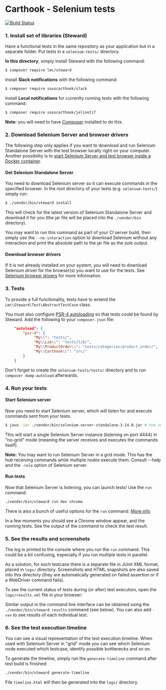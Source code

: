 # Carthook - Selenium tests
[![Build Status](https://img.shields.io/travis/some1ell/se.svg?style=flat-square)](https://travis-ci.org/some1ell/se)

### 1. Install set of libraries (Steward)
Have a functional tests in the same repository as your application but in a separate folder.
Put tests in a `selenium-tests/` directory.

**In this directory**, simply install Steward with the following command:

```sh
$ composer require lmc/steward
```

Install **Slack notifications** with the following command:

```sh
$ composer require sasocarthook/slack
```

Install **Local notifications** for currenlty running tests with the following command:

```sh
$ composer require sasocarthook/jolinotif
```

**Note:** you will need to have [Composer](https://getcomposer.org/) installed to do this.

### 2. Download Selenium Server and browser drivers
The following step only applies if you want to download and run Selenium Standalone Server with the test browser locally right on your computer.
Another possibility is to [start Selenium Server and test browser inside a Docker container][wiki-docker].

#### Get Selenium Standalone Server
You need to download Selenium server so it can execute commands in the specified browser.
In the root directory of your tests (e.g. `selenium-tests/`)  simply run:

```sh
$ ./vendor/bin/steward install
```

This will check for the latest version of Selenium Standalone Server and download it for you (the jar file will
be placed into the `./vendor/bin` directory).

You may want to run this command as part of your CI server build, then simply use the `--no-interaction` option to
download Selenium without any interaction and print the absolute path to the jar file as the sole output.

#### Download browser drivers
If it is not already installed on your system, you will need to download Selenium driver for the browser(s) you want to
use for the tests. See [Selenium browser drivers](https://github.com/CartHook/selenium.checkout.carthook.com/wiki/Selenium-browser-drivers) for more information.

### 3. Tests
To provide a full functionality, tests have to extend the `Lmc\Steward\Test\AbstractTestCase` class.

You must also configure [PSR-4 autoloading](http://www.php-fig.org/psr/psr-4/) so that tests could be found by
Steward. Add the following to your `composer.json` file:

```json
    "autoload": {
        "psr-4": {
             "My\\": "tests/",
             "My\\Lib\\": "tests/lib/",
             "My\\ProductOrder\\": "tests/categories/product_order/",
             "My\\Carthook\\": "src/"
        }
    }
```
Don't forget to create the `selenium-tests/tests/` directory and to run `composer dump-autoload` afterwards.

### 4. Run your tests
#### Start Selenium server
Now you need to start Selenium server, which will listen for and execute commands sent from your tests.

```sh
$ java -jar ./vendor/bin/selenium-server-standalone-3.14.0.jar # the version may differ
```

This will start a single Selenium Server instance (listening on port 4444) in "no-grid" mode (meaning the server receives
and executes the commands itself).

**Note:** You may want to run Selenium  Server in a grid mode. This has the *hub* receiving commands while multiple *nodes* execute them. 
Consult --help and the `-role` option of Selenium server.

#### Run tests
Now that Selenium Server is listening, you can launch tests! Use the  `run` command:

```sh
./vendor/bin/steward run dev chrome
```

There is also a bunch of useful options for the `run` command. [More info](https://github.com/CartHook/selenium.checkout.carthook.com/wiki/Run-commands-options)

In a few moments you should see a Chrome window appear, and the running tests. See the output of the command to check the test result.

### 5. See the results and screenshots
The log is printed to the console where you run the `run` command. This could be a bit confusing, especially if you run multiple tests in parallel.

As a solution, for each testcase there is a separate file in JUnit XML format, placed in `logs/` directory. Screenshots and HTML snapshots are also saved into this directory (they are automatically generated on failed assertion or if a WebDriver command fails).

To see the current status of tests during (or after) test execution, open the `logs/results.xml` file in your browser:

Similar output in the command line interface can be obtained using the `./vendor/bin/steward results` command (see below). You can also add `-vvv` to see results of each individual test.

### 6. See the test execution timeline
You can see a visual representation of the test execution timeline. When used with Selenium Server in "grid" mode you can see which
Selenium node executed which testcase, identify possible bottlenecks and so on.

To generate the timeline, simply run the `generate-timeline` command after test build is finished:

```sh
./vendor/bin/steward generate-timeline
```

File `timeline.html` will then be generated into the `logs/` directory.

[wiki-docker]: https://github.com/CartHook/selenium.checkout.carthook.com/wiki/Start-Selenium-server---browser-inside-Docker
